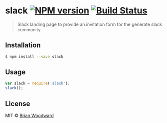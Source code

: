 # slack [![NPM version](https://badge.fury.io/js/slack.svg)](https://npmjs.org/package/slack) [![Build Status](https://travis-ci.org/generate/slack.svg?branch=master)](https://travis-ci.org/generate/slack)

> Slack landing page to provide an invitation form for the generate slack community.

## Installation

```sh
$ npm install --save slack
```

## Usage

```js
var slack = require('slack');
slack();
```

## License

MIT © [Brian Woodward](https://github.com/doowb)
